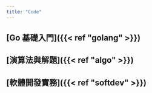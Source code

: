 ```yaml
---
title: "Code"
---
```

## [Go 基礎入門]({{< ref "golang" >}})
## [演算法與解題]({{< ref "algo" >}})
## [軟體開發實務]({{< ref "softdev" >}})
